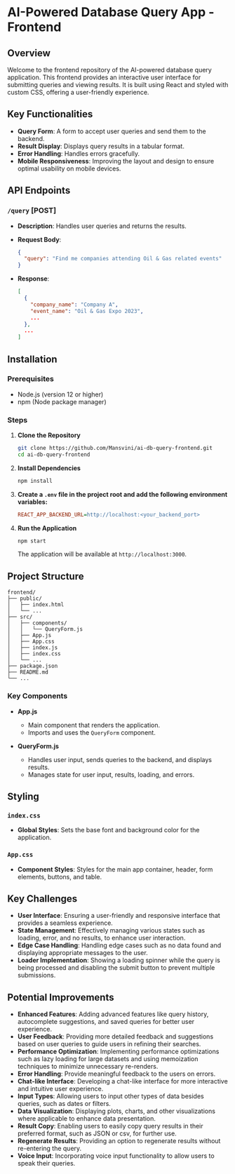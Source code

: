 # AI-Powered Database Query App - Frontend

## Overview

Welcome to the frontend repository of the AI-powered database query application. This frontend provides an interactive user interface for submitting queries and viewing results. It is built using React and styled with custom CSS, offering a user-friendly experience.

## Key Functionalities

- **Query Form**: A form to accept user queries and send them to the backend.
- **Result Display**: Displays query results in a tabular format.
- **Error Handling**: Handles errors gracefully.
- **Mobile Responsiveness**: Improving the layout and design to ensure optimal usability on mobile devices.

## API Endpoints

### `/query` [POST]

- **Description**: Handles user queries and returns the results.
- **Request Body**:

  ```json
  {
    "query": "Find me companies attending Oil & Gas related events"
  }
  ```

- **Response**:

  ```json
  [
    {
      "company_name": "Company A",
      "event_name": "Oil & Gas Expo 2023",
      ...
    },
    ...
  ]
  ```

## Installation

### Prerequisites

- Node.js (version 12 or higher)
- npm (Node package manager)

### Steps

1. **Clone the Repository**

   ```bash
   git clone https://github.com/Mansvini/ai-db-query-frontend.git
   cd ai-db-query-frontend
   ```

2. **Install Dependencies**

   ```bash
   npm install
   ```

3. **Create a `.env` file in the project root and add the following environment variables:**
      ```ini
      REACT_APP_BACKEND_URL=http://localhost:<your_backend_port> 
      ```

4. **Run the Application**

   ```bash
   npm start
   ```

   The application will be available at `http://localhost:3000`.

## Project Structure

```
frontend/
├── public/
│   ├── index.html
│   └── ...
├── src/
│   ├── components/
│   │   └── QueryForm.js
│   ├── App.js
│   ├── App.css
│   ├── index.js
│   ├── index.css
│   └── ...
├── package.json
├── README.md
└── ...
```

### Key Components

- **App.js**
  - Main component that renders the application.
  - Imports and uses the `QueryForm` component.

- **QueryForm.js**
  - Handles user input, sends queries to the backend, and displays results.
  - Manages state for user input, results, loading, and errors.

## Styling

### `index.css`

- **Global Styles**: Sets the base font and background color for the application.

### `App.css`

- **Component Styles**: Styles for the main app container, header, form elements, buttons, and table.

## Key Challenges

- **User Interface**: Ensuring a user-friendly and responsive interface that provides a seamless experience.
- **State Management**: Effectively managing various states such as loading, error, and no results, to enhance user interaction.
- **Edge Case Handling**: Handling edge cases such as no data found and displaying appropriate messages to the user.
- **Loader Implementation**: Showing a loading spinner while the query is being processed and disabling the submit button to prevent multiple submissions.

## Potential Improvements

- **Enhanced Features**: Adding advanced features like query history, autocomplete suggestions, and saved queries for better user experience.
- **User Feedback**: Providing more detailed feedback and suggestions based on user queries to guide users in refining their searches.
- **Performance Optimization**: Implementing performance optimizations such as lazy loading for large datasets and using memoization techniques to minimize unnecessary re-renders.
- **Error Handling**: Provide meaningful feedback to the users on errors.
- **Chat-like Interface**: Developing a chat-like interface for more interactive and intuitive user experience.
- **Input Types**: Allowing users to input other types of data besides queries, such as dates or filters.
- **Data Visualization**: Displaying plots, charts, and other visualizations where applicable to enhance data presentation.
- **Result Copy**: Enabling users to easily copy query results in their preferred format, such as JSON or csv, for further use.
- **Regenerate Results**: Providing an option to regenerate results without re-entering the query.
- **Voice Input**: Incorporating voice input functionality to allow users to speak their queries.
